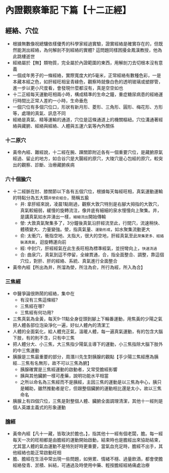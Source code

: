 # 內證觀察筆記 下篇【十二正經】

## 經絡、穴位
- 根據無數像祝總驤依樣優秀的科學家經過實驗，證實經絡是確實存在的，但既然能測出經絡，為何解剖不到經絡的實體? 這問題同樣困擾金鳳漢教授，他為此跳樓逝世
- 經絡屬於【無】類物質，完全屬於內證範圍的東西，用解剖刀去切根本沒有意義
- 一個成年男子的一條經絡，實際寬度大約5毫米，正常經絡有數種色彩，一是本藏本經之色，如肝經旺相呈青綠色，觀察時就像白色的透明玻璃或塑膠管，進一步以更小尺度看，會發現什麼都沒有，真是空空如也
- 十二正經每天運動旺相兩小時，構成精準的生命之鐘，重症糖尿病患的經絡運行時間比正常人差約一小時，生命垂危
- 一個穴位有多個穴位口，形狀有新月形、菱形、三角形、圓形、梅花形、方形等，處理的真氣、訊息不同
- 經絡是真氣、精等運輸的通道，穴位是這條通道上的機關樞紐。穴位溝通著經絡與藏腑、經絡與經絡、人體與五運六氣等內外關係

### 十二原穴
- 黃帝內經、難經說，十二經在腕、踝關節附近各有一個重要穴位，是藏腑原氣經過、留止的地方，如合谷穴是大腸經的原穴，大陵穴是心包經的原穴，較突出的觀察、診斷、治療藏腑疾病

### 六十個腧穴
- 十二經脈在肘、膝關節以下各有五個穴位，根據每天每經旺相，真氣運動運輸的特點分為五大類`井滎俞經合`，簡稱五腧
  - 井: 拿肝經來說，凌晨1點剛過，觀察大敦穴特別是右腳大拇指的大敦穴，真氣較細弱，緩慢的旋轉流注，像井底有細細的泉水慢慢向上聚集。井，是講真氣如水井湧出一樣，`細細流出`開始傳輸
  - 滎: 大敦真氣聚集多了，3分鐘後真氣沿肝經流至此，行間穴，流速稍快、體積變大、力量變強。滎，指真氣量、`運動形成`，如水聚集流動更大
  - 俞: 太衝穴，衝指空地、太指大，很大的空地，肝經真氣至此`聚集更多、經絡裝滿真氣`，迴旋轉運向前
  - 經: 中封穴，肝經經氣在此生長旺相為標準經氣，並拐彎向上，`快速流過`
  - 合: 曲泉穴，真氣到這不停留，全線貫通，合，指全面整合、調整，靠這個穴位，對肝、肝的經絡、系統、真氣進行全面整合
- 黃帝內經【所出為井，所溜為滎，所注為俞，所行為經，所入為合】

### 三焦經
- 中醫爭論很熱鬧的經絡，集中在
  - 有沒有三焦這條經?
  - 三焦經在哪?
  - 三焦經有何功用?
- 三焦真氣為金黃，每天9-11點全身從頭到腳上下輪番運動，用焦黃的少陽之氣把人體各部位泡染淨化一遍，好似人體內的清潔工
- 人體的全面氣化，給人體充正氣，溫暖人體，每一遍真氣運動，有的包含大腦下肢，有的則不含，只有中三焦
- 把人體分大、小三焦，大三焦指少陽氣主導下的運動，小三焦指除大腦下肢外的中三焦運動
- 胰腺是三焦最重要的部分，周潛川先生對胰腺的觀點【手少陽三焦經應為胰經...三焦有名無形，故不可以三焦為腑】
  - 胰腺確實是三焦經運動的啟動者，又常受膽經影響
  - 胰與其他臟腑一樣可產藥，說明功能水平相當
  - 之所以命名為三焦經而不是胰經，主因三焦的運動是以三焦為中心，胰只是輔助，雖然推動者是它，但跟整個臟腑的運動相比還是太小，故以三焦命名
- 胰腺上有四個穴位，三焦是對整個人體、臟腑全面調理清潔，其他十一經則是個人英雄主義式的形象運動

### 膽經
- 黃帝內經【凡十一藏，皆取決於膽也。】，指其他十一經有個老闆，膽。每一經每天一次的旺相都是由膽經的運動開始啟動，結束時也是膽經出來協助結束，尤其當人體的氣血運動不是特別好時更重要，當氣血充足時，膽經不出手，其他經絡也能正常啟動旺相
- 膽、膽經在生活中常出現一些問題，如勞累、情緒不穩、過量飲酒，都會使膽經絡發青、淤積、糾結，可通過及時使用中藥、輕按膽經經絡痛處治療
